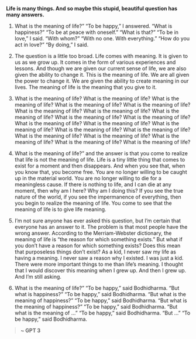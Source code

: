 [category]: <> (Philosophy)
[date]: <> (2021/07/06)
[title]: <> (The Seven Meanings of Life)

**Life is many things. And so maybe this stupid, beautiful question has many answers.**

1. What is the meaning of life?” “To be happy,” I answered. “What is happiness?” “To be at peace with oneself.” “What is that?” “To be in love,” I said. “With whom?” “With no one. With everything.” “How do you act in love?” “By doing,” I said.

2. The question is a little too broad. Life comes with meaning. It is given to us as we grow up. It comes in the form of various experiences and lessons. And though we are given our current sense of life, we are also given the ability to change it. This is the meaning of life. We are all given the power to change it. We are given the ability to create meaning in our lives. The meaning of life is the meaning that you give to it.

3. What is the meaning of life? What is the meaning of life? What is the meaning of life? What is the meaning of life? What is the meaning of life? What is the meaning of life? What is the meaning of life? What is the meaning of life? What is the meaning of life? What is the meaning of life? What is the meaning of life? What is the meaning of life? What is the meaning of life? What is the meaning of life? What is the meaning of life? What is the meaning of life? What is the meaning of life? What is the meaning of life? What is the meaning of life? What is the meaning of life?

4. What is the meaning of life?” and the answer is that you come to realize that life is not the meaning of life. Life is a tiny little thing that comes to exist for a moment and then disappears. And when you see that, when you know that, you become free. You are no longer willing to be caught up in the material world. You are no longer willing to die for a meaningless cause. If there is nothing to life, and I can die at any moment, then why am I here? Why am I doing this? If you see the true nature of the world, if you see the impermanence of everything, then you begin to realize the meaning of life. You come to see that the meaning of life is to give life meaning. 

5. I’m not sure anyone has ever asked this question, but I’m certain that everyone has an answer to it. The problem is that most people have the wrong answer. According to the Merriam-Webster dictionary, the meaning of life is “the reason for which something exists.” But what if you don’t have a reason for which something exists? Does this mean that purposeless things don’t exist? As a kid, I never saw my life as having a meaning. I never saw a reason why I existed. I was just a kid. There were more important things to me than life’s meaning. I thought that I would discover this meaning when I grew up. And then I grew up. And I’m still asking.

6. What is the meaning of life?” “To be happy,” said Bodhidharma. “But what is happiness?” “To be happy,” said Bodhidharma. “But what is the meaning of happiness?” “To be happy,” said Bodhidharma. “But what is the meaning of happiness?” “To be happy,” said Bodhidharma. “But what is the meaning of …” “To be happy,” said Bodhidharma. “But …” “To be happy,” said Bodhidharma. 




> **~ GPT 3**

